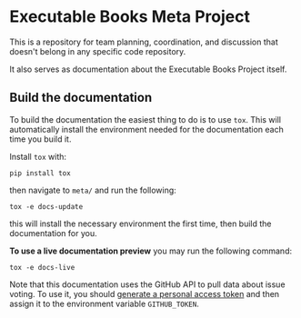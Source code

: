 # Executable Books Meta Project

This is a repository for team planning, coordination, and discussion that doesn't belong in any specific code repository.

It also serves as documentation about the Executable Books Project itself.

## Build the documentation

To build the documentation the easiest thing to do is to use `tox`.
This will automatically install the environment needed for the documentation each time you build it.

Install `tox` with:

```
pip install tox
```

then navigate to `meta/` and run the following:

```
tox -e docs-update
```

this will install the necessary environment the first time, then build the documentation for you.

**To use a live documentation preview** you may run the following command:

```
tox -e docs-live
```

Note that this documentation uses the GitHub API to pull data about issue voting.
To use it, you should [generate a personal access token](https://docs.github.com/en/github/authenticating-to-github/keeping-your-account-and-data-secure/creating-a-personal-access-token) and then assign it to the environment variable `GITHUB_TOKEN`.

